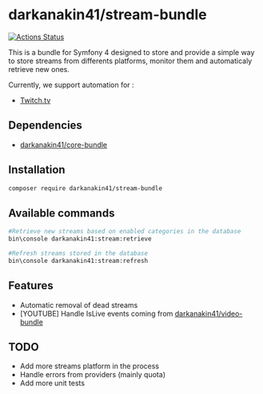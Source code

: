 # darkanakin41/stream-bundle

[![Actions Status](https://github.com/darkanakin41/stream-bundle/workflows/Quality/badge.svg)](https://github.com/darkanakin41/stream-bundle/actions)

This is a bundle for Symfony 4 designed to store and provide a simple way to store streams from differents platforms, monitor them and automaticaly retrieve new ones.

Currently, we support automation for : 
* [Twitch.tv](https://www.twitch.tv)

## Dependencies

* [darkanakin41/core-bundle](https://github.com/darkanakin41/core-bundle)

## Installation

```bash
composer require darkanakin41/stream-bundle
```

## Available commands

```bash
#Retrieve new streams based on enabled categories in the database
bin\console darkanakin41:stream:retrieve 

#Refresh streams stored in the database
bin\console darkanakin41:stream:refresh 
```

## Features 
* Automatic removal of dead streams
* [YOUTUBE] Handle IsLive events coming from [darkanakin41/video-bundle](https://github.com/darkanakin41/video-bundle)

## TODO 
* Add more streams platform in the process
* Handle errors from providers (mainly quota)
* Add more unit tests
